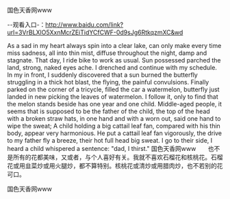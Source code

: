 国色天香网www

--观看入口-：http://www.baidu.com/link?url=3VrBLXlO5XxnMcrZEiTidYCfCWF-0d9sJg6RtkqzmXC&wd

As a sad in my heart always spin into a clear lake, can only make every time miss sadness, all into thin mist, diffuse throughout the night, damp and stagnate.
That day, I ride bike to work as usual.
Sun possessed parched the land, strong, naked eyes ache.
I drenched and continue with my schedule.
In my in front, I suddenly discovered that a sun burned the butterfly struggling in a thick hot blast, the flying, the painful convulsions.
Finally parked on the corner of a tricycle, filled the car a watermelon, butterfly just landed in new picking the leaves of watermelon.
I follow it, only to find that the melon stands beside has one year and one child.
Middle-aged people, it seems that is supposed to be the father of the child, the top of the head with a broken straw hats, in one hand and with a worn out, said one hand to wipe the sweat;
A child holding a big cattail leaf fan, compared with his thin body, appear very harmonious.
He put a cattail leaf fan vigorously, the drive to my father fly a breeze, their hot full head big sweat.
I go to their side, I heard a child whispered a sentence: "dad, I thirst."
国色天香网www　　也不是所有的花都美味，又或者，与个人喜好有关。我就不喜欢石榴花和核桃花。石榴花或用韭菜炒或用火腿炒，都不算特别。核桃花或清炒或用腊肉炒，也不若别的花可口。

国色天香网www
